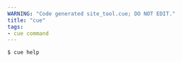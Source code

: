 ```yaml
---
WARNING: "Code generated site_tool.cue; DO NOT EDIT."
title: "cue"
tags:
- cue command
---
```


```text { title="TERMINAL" codeToCopy="Y3VlIGhlbHAK" }
$ cue help
```

